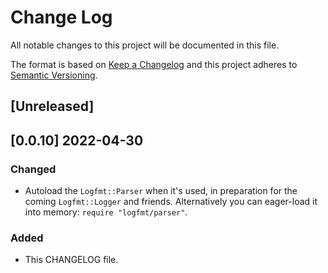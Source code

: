 # Change Log
All notable changes to this project will be documented in this file.

The format is based on [Keep a Changelog](http://keepachangelog.com/) and this project adheres to [Semantic Versioning](http://semver.org/).

## \[Unreleased\]

## [0.0.10] 2022-04-30
### Changed
  - Autoload the `Logfmt::Parser` when it's used, in preparation for the coming `Logfmt::Logger` and friends.
    Alternatively you can eager-load it into memory: `require "logfmt/parser"`.

### Added
  - This CHANGELOG file.
